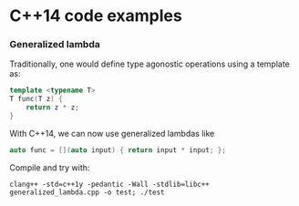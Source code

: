 # C++14 code examples

### Generalized lambda

Traditionally, one would define type agonostic
operations using a template as:

```C++
template <typename T>
T func(T z) {
    return z * z;
}
```

With C++14, we can now use generalized lambdas like
```C++
auto func = [](auto input) { return input * input; };
```

Compile and try with:
```
clang++ -std=c++1y -pedantic -Wall -stdlib=libc++ generalized_lambda.cpp -o test; ./test
```
